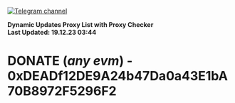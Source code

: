 [![Telegram channel](https://img.shields.io/endpoint?url=https://runkit.io/damiankrawczyk/telegram-badge/branches/master?url=https://t.me/n4z4v0d)](https://t.me/n4z4v0d) 

**Dynamic Updates Proxy List with Proxy Checker**  
**Last Updated: 19.12.23 03:44**

# DONATE (_any evm_) - 0xDEADf12DE9A24b47Da0a43E1bA70B8972F5296F2
